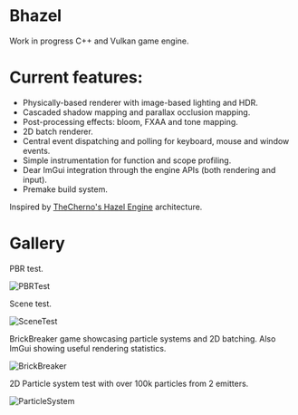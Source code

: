 # Bhazel

Work in progress C++ and Vulkan game engine.

# Current features:
-  Physically-based renderer with image-based lighting and HDR.
-  Cascaded shadow mapping and parallax occlusion mapping.
-  Post-processing effects: bloom, FXAA and tone mapping.
-  2D batch renderer.
-  Central event dispatching and polling for keyboard, mouse and window events.
-  Simple instrumentation for function and scope profiling.
-  Dear ImGui integration through the engine APIs (both rendering and input).
-  Premake build system.

Inspired by [TheCherno's Hazel Engine](https://github.com/TheCherno/Hazel) architecture.

# Gallery

PBR test.

![PBRTest](http://www.bmlourenco.com/portfolio/bhazel/images/gallery/4.jpg)

Scene test.

![SceneTest](http://www.bmlourenco.com/portfolio/bhazel/images/gallery/1.jpg)

BrickBreaker game showcasing particle systems and 2D batching. Also ImGui showing useful rendering statistics.

![BrickBreaker](http://www.bmlourenco.com/portfolio/bhazel/images/gallery/2.gif)

2D Particle system test with over 100k particles from 2 emitters.

![ParticleSystem](http://www.bmlourenco.com/portfolio/bhazel/images/gallery/3.gif)